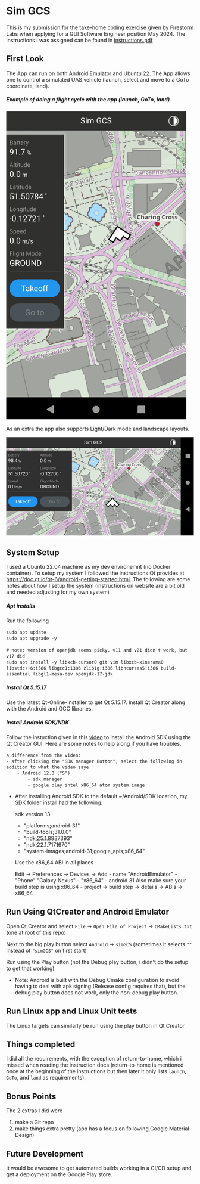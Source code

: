 # Sim GCS
This is my submission for the take-home coding exercise given by Firestorm Labs when applying for a GUI Software Engineer position May 2024. The instructions I was assigned can be found in [instructions.pdf](instructions.pdf)

## First Look

The App can run on both Android Emulator and Ubuntu 22. The App allows one to control a simulated UAS vehicle (launch, select and move to a GoTo coordinate, land). 

##### Example of doing a flight cycle with the app (launch, GoTo, land)
![Demonstration](previewFlightCycle.gif)

As an extra the app also supports Light/Dark mode and landscape layouts.

![Demonstration](previewLightDark.gif)

## System Setup

I used a Ubuntu 22.04 machine as my dev environemnt (no Docker container). To setup my system I followed the instructions Qt provides at https://doc.qt.io/qt-6/android-getting-started.html. The following are some notes about how I setup the system (instructions on website are a bit old and needed adjusting for my own system)

##### Apt installs
Run the following

```
sudo apt update
sudo apt upgrade -y

# note: version of openjdk seems picky. v11 and v21 didn't work, but v17 did
sudo apt install -y libxcb-cursor0 git vim libxcb-xinerama0 libstdc++6:i386 libgcc1:i386 zlib1g:i386 libncurses5:i386 build-essential libgl1-mesa-dev openjdk-17-jdk
```

##### Install Qt 5.15.17
Use the latest Qt-Online-installer to get Qt 5.15.17. Install Qt Creator along with the Android and GCC libraries.

##### Install Android SDK/NDK

Follow the instuction given in this [video](https://doc.qt.io/qt-6/android-getting-started.html) to install the Android SDK using the Qt Creator GUI. Here are some notes to help along if you have troubles.

    a difference from the video: 
    - after clicking the "SDK manager Button", select the following in addition to what the video saye
        - Android 12.0 ("S")
            - sdk manager
            - google play intel x86_64 atom system image
- 
    After installing Android SDK to the default ~/Android/SDK 
    location, my SDK folder install had the following:

    sdk version 13
    - "platforms;android-31"
    - "build-tools;31.0.0"
    - "ndk;25.1.8937393"
    - "ndk;22.1.7171670"
    - "system-images;android-31;google_apis;x86_64"

    Use the x86_64 ABI in all places 

    Edit -> Preferences -> Devices -> Add
      - name "AndroidEmulator"
      - "Phone" "Galaxy Nexus"
      - "x86_64"
      - android 31
    Also make sure your build step is using x86_64
      - project -> build step -> details -> ABIs -> x86_64

## Run Using QtCreator and Android Emulator

Open Qt Creator and select `File` -> `Open File of Project` -> `CMakeLists.txt` (one at root of this repo)

Next to the big play button select `Android` -> `simGCS` (sometimes it selects `""` instead of `"simGCS"` on first start)

Run using the Play button (not the Debug play button, i didn't do the setup to get that working)
* Note: Android is built with the Debug Cmake configuration to avoid having to deal with apk signing (Release config requires that), but the debug play button does not work, only the non-debug play button.

## Run Linux app and Linux Unit tests

The Linux targets can similarly be run using the play button in Qt Creator

## Things completed

I did all the requirements, with the exception of return-to-home, which i missed when reading the instruction docs (return-to-home is mentioned once at the beginning of the instructions but then later it only lists `launch`, `GoTo`, and `land` as requirements).

## Bonus Points

The 2 extras I did were 
1. make a Git repo
2. make things extra pretty (app has a focus on following Google Material Design)

## Future Development

It would be awesome to get automated builds working in a CI/CD setup and get a deployment on the Google Play store.